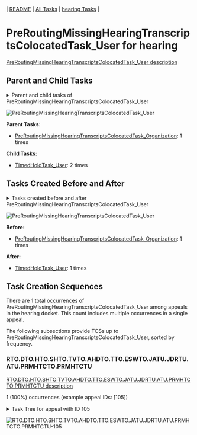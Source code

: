 <!-- DO NOT EDIT THIS FILE.  This file is autogenerated. -->
| [README](../README.md) | [All Tasks](../alltasks.md) | [hearing Tasks](tasklist.md) |

# PreRoutingMissingHearingTranscriptsColocatedTask_User for hearing

[PreRoutingMissingHearingTranscriptsColocatedTask_User description](../descr/PreRoutingMissingHearingTranscriptsColocatedTask_User.md)

## Parent and Child Tasks

<details><summary markdown='span'>Parent and child tasks of PreRoutingMissingHearingTranscriptsColocatedTask_User
</summary>

```
digraph G {
rankdir=LR;
node [shape=box]
"PreRoutingMissingHearingTranscriptsColocatedTask_User" -> "TimedHoldTask_User" [label=2]
"PreRoutingMissingHearingTranscriptsColocatedTask_Organization" -> "PreRoutingMissingHearingTranscriptsColocatedTask_User" [label=1]
}
```
</details>

![PreRoutingMissingHearingTranscriptsColocatedTask_User](dot/PreRoutingMissingHearingTranscriptsColocatedTask_User-parentchild.dot.png)

**Parent Tasks:**

   * [PreRoutingMissingHearingTranscriptsColocatedTask_Organization](PreRoutingMissingHearingTranscriptsColocatedTask_Organization.md): 1 times

**Child Tasks:**

   * [TimedHoldTask_User](TimedHoldTask_User.md): 2 times

## Tasks Created Before and After

<details><summary markdown='span'>Tasks created before and after PreRoutingMissingHearingTranscriptsColocatedTask_User</summary>

```
digraph G {
rankdir=LR;

"PreRoutingMissingHearingTranscriptsColocatedTask_User" -> "TimedHoldTask_User" [label=1]
"PreRoutingMissingHearingTranscriptsColocatedTask_Organization" -> "PreRoutingMissingHearingTranscriptsColocatedTask_User" [label=1]
}
```
</details>

![PreRoutingMissingHearingTranscriptsColocatedTask_User](dot/PreRoutingMissingHearingTranscriptsColocatedTask_User.dot.png)

**Before:**

   * [PreRoutingMissingHearingTranscriptsColocatedTask_Organization](PreRoutingMissingHearingTranscriptsColocatedTask_Organization.md): 1 times

**After:**

   * [TimedHoldTask_User](TimedHoldTask_User.md): 1 times

## Task Creation Sequences

There are 1 total occurrences of PreRoutingMissingHearingTranscriptsColocatedTask_User among appeals in the hearing docket.  This count includes multiple occurrences in a single appeal.

The following subsections provide TCSs up to PreRoutingMissingHearingTranscriptsColocatedTask_User, sorted by frequency.

### RTO.DTO.HTO.SHTO.TVTO.AHDTO.TTO.ESWTO.JATU.JDRTU.ATU.PRMHTCTO.PRMHTCTU

[RTO.DTO.HTO.SHTO.TVTO.AHDTO.TTO.ESWTO.JATU.JDRTU.ATU.PRMHTCTO.PRMHTCTU description](../descr/RTO.DTO.HTO.SHTO.TVTO.AHDTO.TTO.ESWTO.JATU.JDRTU.ATU.PRMHTCTO.PRMHTCTU.md)

1 (100%) occurrences (example appeal IDs: [105])

<details><summary markdown='span'>Task Tree for appeal with ID 105</summary>

```
@startuml
skinparam {
  ObjectBorderColor #555
  ObjectBorderThickness 0
  ObjectFontStyle bold
  ObjectFontSize 14
  ObjectAttributeFontColor #333
  ObjectAttributeFontSize 12
}
  object 0.RootTask #8dd3c7 {
Organization
}
  object 1.InformalHearingPresentationTask #fdb462 {
Organization
}
  object 2.DistributionTask #ffffb3 {
Organization
}
  object 3.HearingTask #fb8072 {
Organization
}
  object 4.ScheduleHearingTask #80b1d3 {
Organization
}
  object 5.TrackVeteranTask #bebada {
Organization
}
  object 6.AssignHearingDispositionTask #8dd3c7 {
Organization
}
  object 7.TranscriptionTask #fb8072 {
Organization
}
  object 8.EvidenceSubmissionWindowTask #fccde5 {
Organization
}
  object 9.JudgeAssignTask #ccebc5 {
User
}
  object 10.JudgeDecisionReviewTask #d9d9d9 {
User
}
  object 11.AttorneyTask #bc80bd {
User
}
  object 12.PreRoutingMissingHearingTranscriptsColocatedTask #fdb462 {
Organization
}
  object 13.PreRoutingMissingHearingTranscriptsColocatedTask #fdb462 {
User  <back:white>    </back>
}
  object 14.TimedHoldTask #fccde5 {
User
}
  object 15.AodMotionMailTask #d9d9d9 {
Organization
}
  object 16.AodMotionMailTask #d9d9d9 {
Organization
}
  object 17.AodMotionMailTask #d9d9d9 {
User
}
  object 18.TimedHoldTask #fccde5 {
User
}
  object 19.TimedHoldTask #fccde5 {
User
}
  object 20.BvaDispatchTask #b3de69 {
Organization
}
  object 21.BvaDispatchTask #b3de69 {
User
}
2.DistributionTask -- 1.InformalHearingPresentationTask
0.RootTask -- 2.DistributionTask
2.DistributionTask -- 3.HearingTask
3.HearingTask -- 4.ScheduleHearingTask
0.RootTask -- 5.TrackVeteranTask
3.HearingTask -- 6.AssignHearingDispositionTask
6.AssignHearingDispositionTask -- 7.TranscriptionTask
6.AssignHearingDispositionTask -- 8.EvidenceSubmissionWindowTask
0.RootTask -- 9.JudgeAssignTask
0.RootTask -- 10.JudgeDecisionReviewTask
10.JudgeDecisionReviewTask -- 11.AttorneyTask
11.AttorneyTask -- 12.PreRoutingMissingHearingTranscriptsColocatedTask
12.PreRoutingMissingHearingTranscriptsColocatedTask -- 13.PreRoutingMissingHearingTranscriptsColocatedTask
13.PreRoutingMissingHearingTranscriptsColocatedTask -- 14.TimedHoldTask
0.RootTask -- 15.AodMotionMailTask
15.AodMotionMailTask -- 16.AodMotionMailTask
16.AodMotionMailTask -- 17.AodMotionMailTask
13.PreRoutingMissingHearingTranscriptsColocatedTask -- 18.TimedHoldTask
13.PreRoutingMissingHearingTranscriptsColocatedTask -- 19.TimedHoldTask
0.RootTask -- 20.BvaDispatchTask
20.BvaDispatchTask -- 21.BvaDispatchTask
@enduml
```
</details>

![RTO.DTO.HTO.SHTO.TVTO.AHDTO.TTO.ESWTO.JATU.JDRTU.ATU.PRMHTCTO.PRMHTCTU-105](uml/RTO.DTO.HTO.SHTO.TVTO.AHDTO.TTO.ESWTO.JATU.JDRTU.ATU.PRMHTCTO.PRMHTCTU-105.png)

